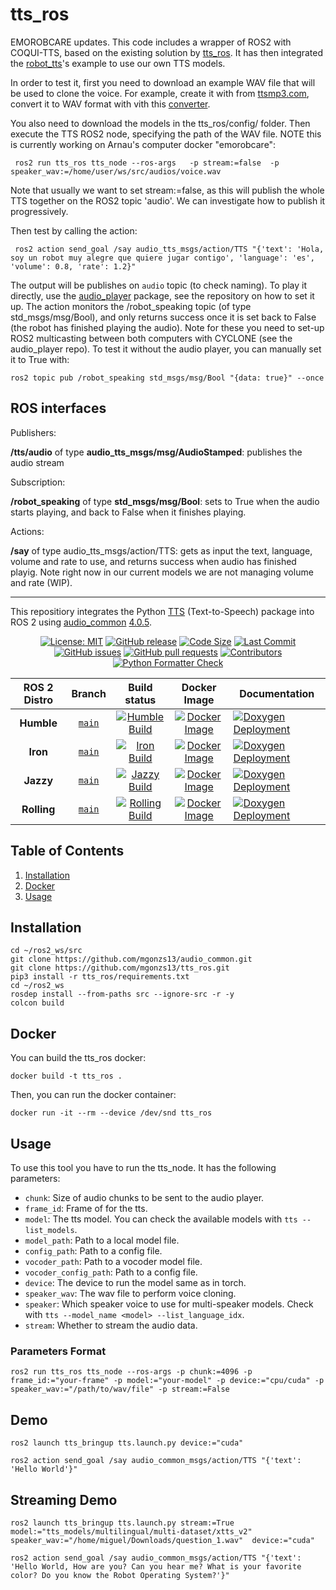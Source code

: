 # tts_ros

EMOROBCARE updates. 
This code includes a wrapper of ROS2 with COQUI-TTS, based on the existing solution by [tts_ros](https://github.com/mgonzs13/tts_ros/tree/main). It has then integrated the [robot_tts](https://github.com/EMOROBOCARE/robot_tts)'s example to use our own TTS models. 

In order to test it, first you need to download an example WAV file that will be used to clone the voice. For example, create it with  from [ttsmp3.com](https://ttsmp3.com/), convert it to WAV format with vith this [converter](https://www.viewpdf.com/result.html?e=0&c=mp3-to-wav#).

You also need to download the models in the tts_ros/config/ folder. 
Then execute the TTS ROS2 node, specifying the path of the WAV file. NOTE this is currently working on Arnau's computer docker "emorobcare": 

```shell
 ros2 run tts_ros tts_node --ros-args   -p stream:=false  -p speaker_wav:=/home/user/ws/src/audios/voice.wav
```

Note that usually we want to set stream:=false, as this will publish the whole TTS together on the ROS2 topic 'audio'. We can investigate how to publish it progressively. 

Then test by calling the action: 
 
 
```shell
 ros2 action send_goal /say audio_tts_msgs/action/TTS "{'text': 'Hola, soy un robot muy alegre que quiere jugar contigo', 'language': 'es', 'volume': 0.8, 'rate': 1.2}"
```

The output will be publishes on `audio` topic (to check naming). To play it directly, use the [audio_player](https://github.com/EMOROBOCARE/audio_player) package, see the repository on how to set it up. The action monitors the /robot_speaking topic (of type std_msgs/msg/Bool), and only returns success once it is set back to False (the robot has finished playing the audio). Note for these you need to set-up ROS2 multicasting between both computers with CYCLONE (see the audio_player repo). To test it without the audio player, you can manually set it to True with:

```shell
ros2 topic pub /robot_speaking std_msgs/msg/Bool "{data: true}" --once
```


## ROS interfaces

Publishers:

**/tts/audio** of type **audio_tts_msgs/msg/AudioStamped**: publishes the audio stream

Subscription:

**/robot_speaking** of type **std_msgs/msg/Bool**: sets to True when the audio starts playing, and back to False when it finishes playing. 

Actions:

**/say** of type audio_tts_msgs/action/TTS: gets as input the text, language, volume and rate to use, and returns success when audio has finished
playig. Note right now in our current models we are not managing volume and rate (WIP). 



----
This repositiory integrates the Python [TTS](https://pypi.org/project/TTS/) (Text-to-Speech) package into ROS 2 using [audio_common](https://github.com/mgonzs13/audio_common) [4.0.5](https://github.com/mgonzs13/audio_common/releases/tag/4.0.5).

<div align="center">

[![License: MIT](https://img.shields.io/badge/GitHub-MIT-informational)](https://opensource.org/license/mit) [![GitHub release](https://img.shields.io/github/release/mgonzs13/tts_ros.svg)](https://github.com/mgonzs13/tts_ros/releases) [![Code Size](https://img.shields.io/github/languages/code-size/mgonzs13/tts_ros.svg?branch=main)](https://github.com/mgonzs13/tts_ros?branch=main) [![Last Commit](https://img.shields.io/github/last-commit/mgonzs13/tts_ros.svg)](https://github.com/mgonzs13/tts_ros/commits/main) [![GitHub issues](https://img.shields.io/github/issues/mgonzs13/tts_ros)](https://github.com/mgonzs13/tts_ros/issues) [![GitHub pull requests](https://img.shields.io/github/issues-pr/mgonzs13/tts_ros)](https://github.com/mgonzs13/tts_ros/pulls) [![Contributors](https://img.shields.io/github/contributors/mgonzs13/tts_ros.svg)](https://github.com/mgonzs13/tts_ros/graphs/contributors) [![Python Formatter Check](https://github.com/mgonzs13/tts_ros/actions/workflows/python-formatter.yml/badge.svg?branch=main)](https://github.com/mgonzs13/tts_ros/actions/workflows/python-formatter.yml?branch=main)

| ROS 2 Distro |                         Branch                          |                                                                                                     Build status                                                                                                     |                                                               Docker Image                                                               | Documentation                                                                                                                                              |
| :----------: | :-----------------------------------------------------: | :------------------------------------------------------------------------------------------------------------------------------------------------------------------------------------------------------------------: | :--------------------------------------------------------------------------------------------------------------------------------------: | ---------------------------------------------------------------------------------------------------------------------------------------------------------- |
|  **Humble**  | [`main`](https://github.com/mgonzs13/tts_ros/tree/main) |  [![Humble Build](https://github.com/mgonzs13/tts_ros/actions/workflows/humble-docker-build.yml/badge.svg?branch=main)](https://github.com/mgonzs13/tts_ros/actions/workflows/humble-docker-build.yml?branch=main)   |  [![Docker Image](https://img.shields.io/badge/Docker%20Image%20-humble-blue)](https://hub.docker.com/r/mgons/tts_ros/tags?name=humble)  | [![Doxygen Deployment](https://github.com/mgonzs13/tts_ros/actions/workflows/doxygen-deployment.yml/badge.svg)](https://mgonzs13.github.io/tts_ros/latest) |
|   **Iron**   | [`main`](https://github.com/mgonzs13/tts_ros/tree/main) |     [![Iron Build](https://github.com/mgonzs13/tts_ros/actions/workflows/iron-docker-build.yml/badge.svg?branch=main)](https://github.com/mgonzs13/tts_ros/actions/workflows/iron-docker-build.yml?branch=main)      |    [![Docker Image](https://img.shields.io/badge/Docker%20Image%20-iron-blue)](https://hub.docker.com/r/mgons/tts_ros/tags?name=iron)    | [![Doxygen Deployment](https://github.com/mgonzs13/tts_ros/actions/workflows/doxygen-deployment.yml/badge.svg)](https://mgonzs13.github.io/tts_ros/latest) |
|  **Jazzy**   | [`main`](https://github.com/mgonzs13/tts_ros/tree/main) |    [![Jazzy Build](https://github.com/mgonzs13/tts_ros/actions/workflows/jazzy-docker-build.yml/badge.svg?branch=main)](https://github.com/mgonzs13/tts_ros/actions/workflows/jazzy-docker-build.yml?branch=main)    |   [![Docker Image](https://img.shields.io/badge/Docker%20Image%20-jazzy-blue)](https://hub.docker.com/r/mgons/tts_ros/tags?name=jazzy)   | [![Doxygen Deployment](https://github.com/mgonzs13/tts_ros/actions/workflows/doxygen-deployment.yml/badge.svg)](https://mgonzs13.github.io/tts_ros/latest) |
| **Rolling**  | [`main`](https://github.com/mgonzs13/tts_ros/tree/main) | [![Rolling Build](https://github.com/mgonzs13/tts_ros/actions/workflows/rolling-docker-build.yml/badge.svg?branch=main)](https://github.com/mgonzs13/tts_ros/actions/workflows/rolling-docker-build.yml?branch=main) | [![Docker Image](https://img.shields.io/badge/Docker%20Image%20-rolling-blue)](https://hub.docker.com/r/mgons/tts_ros/tags?name=rolling) | [![Doxygen Deployment](https://github.com/mgonzs13/tts_ros/actions/workflows/doxygen-deployment.yml/badge.svg)](https://mgonzs13.github.io/tts_ros/latest) |

</div>

## Table of Contents

1. [Installation](#installation)
2. [Docker](#docker)
3. [Usage](#usage)

## Installation

```shell
cd ~/ros2_ws/src
git clone https://github.com/mgonzs13/audio_common.git
git clone https://github.com/mgonzs13/tts_ros.git
pip3 install -r tts_ros/requirements.txt
cd ~/ros2_ws
rosdep install --from-paths src --ignore-src -r -y
colcon build
```

## Docker

You can build the tts_ros docker:

```shell
docker build -t tts_ros .
```

Then, you can run the docker container:

```shell
docker run -it --rm --device /dev/snd tts_ros
```

## Usage

To use this tool you have to run the tts_node. It has the following parameters:

- `chunk`: Size of audio chunks to be sent to the audio player.
- `frame_id`: Frame of for the tts.
- `model`: The tts model. You can check the available models with `tts --list_models`.
- `model_path`: Path to a local model file.
- `config_path`: Path to a config file.
- `vocoder_path`: Path to a vocoder model file.
- `vocoder_config_path`: Path to a config file.
- `device`: The device to run the model same as in torch.
- `speaker_wav`: The wav file to perform voice cloning.
- `speaker`: Which speaker voice to use for multi-speaker models. Check with `tts --model_name <model> --list_language_idx`.
- `stream`: Whether to stream the audio data.

### Parameters Format

```shell
ros2 run tts_ros tts_node --ros-args -p chunk:=4096 -p frame_id:="your-frame" -p model:="your-model" -p device:="cpu/cuda" -p speaker_wav:="/path/to/wav/file" -p stream:=False
```

## Demo

```shell
ros2 launch tts_bringup tts.launch.py device:="cuda"
```

```shell
ros2 action send_goal /say audio_common_msgs/action/TTS "{'text': 'Hello World'}"
```

## Streaming Demo

```shell
ros2 launch tts_bringup tts.launch.py stream:=True model:="tts_models/multilingual/multi-dataset/xtts_v2" speaker_wav:="/home/miguel/Downloads/question_1.wav"  device:="cuda"
```

```shell
ros2 action send_goal /say audio_common_msgs/action/TTS "{'text': 'Hello World, How are you? Can you hear me? What is your favorite color? Do you know the Robot Operating System?'}"
```
